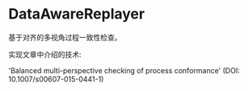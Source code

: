 # DataAwareReplayer

基于对齐的多视角过程一致性检查。 

实现文章中介绍的技术: 

'Balanced multi-perspective checking of process conformance' (DOI: 10.1007/s00607-015-0441-1)